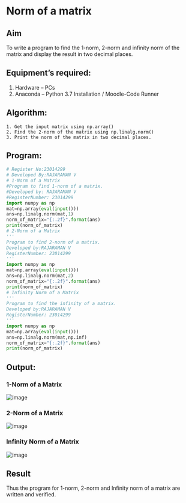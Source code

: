 # Norm of a matrix
## Aim
To write a program to find the 1-norm, 2-norm and infinity norm of the matrix and display the result in two decimal places.
## Equipment’s required:
1.	Hardware – PCs
2.	Anaconda – Python 3.7 Installation / Moodle-Code Runner
## Algorithm:
	1. Get the input matrix using np.array()   
    2. Find the 2-norm of the matrix using np.linalg.norm()
	3. Print the norm of the matrix in two decimal places.
## Program:
```Python
# Register No:23014299
# Developed By:RAJARAMAN V
# 1-Norm of a Matrix
#Program to find 1-norm of a matrix.
#Developed by: RAJARAMAN V
#RegisterNumber: 23014299
import numpy as np
mat=np.array(eval(input()))
ans=np.linalg.norm(mat,1)
norm_of_matrix="{:.2f}".format(ans)
print(norm_of_matrix)
# 2-Norm of a Matrix
'''
Program to find 2-norm of a matrix.
Developed by:RAJARAMAN V
RegisterNumber: 23014299
'''
import numpy as np
mat=np.array(eval(input()))
ans=np.linalg.norm(mat,2)
norm_of_matrix="{:.2f}".format(ans)
print(norm_of_matrix)
# Infinity Norm of a Matrix
'''
Program to find the infinity of a matrix.
Developed by:RAJARAMAN V
RegisterNumber: 23014299
'''
import numpy as np
mat=np.array(eval(input()))
ans=np.linalg.norm(mat,np.inf)
norm_of_matrix="{:.2f}".format(ans)
print(norm_of_matrix)
```
## Output:
### 1-Norm of a Matrix
![image](https://github.com/Rajaraman77/Norm-of-a-matrix/assets/150319383/16688764-efb0-4464-8643-6a79498f9431)
### 2-Norm of a Matrix
![image](https://github.com/Rajaraman77/Norm-of-a-matrix/assets/150319383/a3994ada-2d51-4353-ac86-4c626fde4704)
### Infinity Norm of a Matrix
![image](https://github.com/Rajaraman77/Norm-of-a-matrix/assets/150319383/47503313-2ec4-48f2-a240-c915c44e6eeb)

## Result
Thus the program for 1-norm, 2-norm and Infinity norm of a matrix are written and verified.
